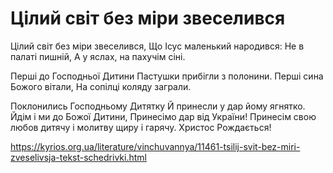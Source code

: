 Цілий світ без міри звеселився
================================================================

Цілий світ без міри звеселився,
Що Ісус маленький народився:
Не в палаті пишній,
А у яслах, на пахучім сіні.

Перші до Господньої Дитини
Пастушки прибігли з полонини.
Перші сина Божого вітали,
На сопілці коляду заграли.

Поклонились Господньому Дитятку
Й принесли у дар йому ягнятко.
Йдім і ми до Божої Дитини,
Принесімо дар від України!
Принесім свою любов дитячу
і молитву щиру і гарячу.
Христос Рождається!


https://kyrios.org.ua/literature/vinchuvannya/11461-tsilij-svit-bez-miri-zveselivsja-tekst-schedrivki.html
